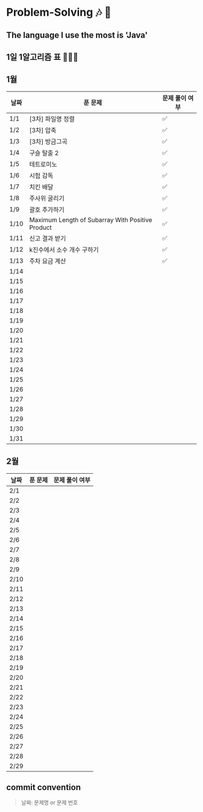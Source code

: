 # Problem-Solving 🎶 🎵

## The language I use the most is 'Java'

## 1일 1알고리즘 표 👩🏻‍💻

## 1월

| 날짜 | 푼 문제                                             | 문제 풀이 여부 |
| ---- |--------------------------------------------------| -------------- |
| 1/1  | [3차] 파일명 정렬                                      | ✅             |
| 1/2  | [3차] 압축                                          |      ✅           |
| 1/3  | [3차] 방금그곡                                        |    ✅             |
| 1/4  | 구슬 탈출 2                                          |    ✅            |
| 1/5  | 테트로미노                                            |       ✅          |
| 1/6  | 시험 감독                                            |      ✅           |
| 1/7  | 치킨 배달                                            |        ✅        |
| 1/8  | 주사위 굴리기                                          |       ✅         |
| 1/9  | 괄호 추가하기                                          |       ✅         |
| 1/10 | Maximum Length of Subarray With Positive Product |        ✅           |
| 1/11 | 신고 결과 받기                                         |     ✅            |
| 1/12 | k진수에서 소수 개수 구하기                                  |       ✅           |
| 1/13 | 주차 요금 계산                                         |      ✅           |
| 1/14 |                                                  |                |
| 1/15 |                                                  |                |
| 1/16 |                                                  |                |
| 1/17 |                                                  |                |
| 1/18 |                                                  |                |
| 1/19 |                                                  |                |
| 1/20 |                                                  |                |
| 1/21 |                                                  |                |
| 1/22 |                                                  |                |
| 1/23 |                                                  |                |
| 1/24 |                                                  |                |
| 1/25 |                                                  |                |
| 1/26 |                                                  |                |
| 1/27 |                                                  |                |
| 1/28 |                                                  |                |
| 1/29 |                                                  |                |
| 1/30 |                                                  |                |
| 1/31 |                                                  |                |

## 2월

| 날짜 | 푼 문제 | 문제 풀이 여부 |
| ---- | ------- | -------------- |
| 2/1  |         |                |
| 2/2  |         |                |
| 2/3  |         |                |
| 2/4  |         |                |
| 2/5  |         |                |
| 2/6  |         |                |
| 2/7  |         |                |
| 2/8  |         |                |
| 2/9  |         |                |
| 2/10 |         |                |
| 2/11 |         |                |
| 2/12 |         |                |
| 2/13 |         |                |
| 2/14 |         |                |
| 2/15 |         |                |
| 2/16 |         |                |
| 2/17 |         |                |
| 2/18 |         |                |
| 2/19 |         |                |
| 2/20 |         |                |
| 2/21 |         |                |
| 2/22 |         |                |
| 2/23 |         |                |
| 2/24 |         |                |
| 2/25 |         |                |
| 2/26 |         |                |
| 2/27 |         |                |
| 2/28 |         |                |
| 2/29 |         |                |

## commit convention

> 날짜: 문제명 or 문제 번호
